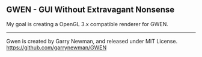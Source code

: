 GWEN - GUI Without Extravagant Nonsense
---------------------

My goal is creating a OpenGL 3.x compatible renderer for GWEN.


---------------------------------------

Gwen is created by Garry Newman, and released under MIT License.
https://github.com/garrynewman/GWEN

